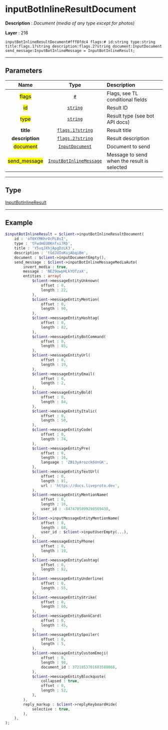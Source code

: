 # inputBotInlineResultDocument

**Description** : *Document \(media of any type except for photos\)*

**Layer** : 216

```tl
inputBotInlineResultDocument#fff8fdc4 flags:# id:string type:string title:flags.1?string description:flags.2?string document:InputDocument send_message:InputBotInlineMessage = InputBotInlineResult;
```

---

## Parameters

| Name | Type | Description |
| :---: | :---: | :--- |
| <mark>flags</mark> | [`#`](type/#) | Flags, see TL conditional fields |
| <mark>id</mark> | [`string`](type/string) | Result ID |
| <mark>type</mark> | [`string`](type/string) | Result type (see bot API docs) |
| **title** | [`flags.1?string`](type/string) | Result title |
| **description** | [`flags.2?string`](type/string) | Result description |
| <mark>document</mark> | [`InputDocument`](type/InputDocument) | Document to send |
| <mark>send_message</mark> | [`InputBotInlineMessage`](type/InputBotInlineMessage) | Message to send when the result is selected |

---

## Type

[InputBotInlineResult](type/InputBotInlineResult)

---

## Example

```php
$inputBotInlineResult = $client->inputBotInlineResultDocument(
	id : 'oT0XYMKhrOcPLBsI',
	type : 'tFwdmEU8Knfxi7Rb',
	title : 'Y5vqJXhjApgDzLK3',
	description : 'tGdJUIoKujAbqiBm',
	document : $client->inputDocumentEmpty(),
	send_message : $client->inputBotInlineMessageMediaAuto(
		invert_media : true,
		message : 'NE29owpHLkYOTzaX',
		entities : array(
			$client->messageEntityUnknown(
				offset : 0,
				length : 22,
			),
			$client->messageEntityMention(
				offset : 0,
				length : 90,
			),
			$client->messageEntityHashtag(
				offset : 0,
				length : 82,
			),
			$client->messageEntityBotCommand(
				offset : 0,
				length : 85,
			),
			$client->messageEntityUrl(
				offset : 0,
				length : 19,
			),
			$client->messageEntityEmail(
				offset : 0,
				length : 2,
			),
			$client->messageEntityBold(
				offset : 0,
				length : 84,
			),
			$client->messageEntityItalic(
				offset : 0,
				length : 50,
			),
			$client->messageEntityCode(
				offset : 0,
				length : 74,
			),
			$client->messageEntityPre(
				offset : 0,
				length : 16,
				language : 'ZB13yArozck6UnGK',
			),
			$client->messageEntityTextUrl(
				offset : 0,
				length : 81,
				url : 'https://docs.liveproto.dev',
			),
			$client->messageEntityMentionName(
				offset : 0,
				length : 16,
				user_id : -8474705899298569430,
			),
			$client->inputMessageEntityMentionName(
				offset : 0,
				length : 68,
				user_id : $client->inputUserEmpty(...),
			),
			$client->messageEntityPhone(
				offset : 0,
				length : 19,
			),
			$client->messageEntityCashtag(
				offset : 0,
				length : 82,
			),
			$client->messageEntityUnderline(
				offset : 0,
				length : 55,
			),
			$client->messageEntityStrike(
				offset : 0,
				length : 60,
			),
			$client->messageEntityBankCard(
				offset : 0,
				length : 45,
			),
			$client->messageEntitySpoiler(
				offset : 0,
				length : 5,
			),
			$client->messageEntityCustomEmoji(
				offset : 0,
				length : 98,
				document_id : 3721853701603588866,
			),
			$client->messageEntityBlockquote(
				collapsed : true,
				offset : 0,
				length : 52,
			),
		),
		reply_markup : $client->replyKeyboardHide(
			selective : true,
		),
	),
);
```
